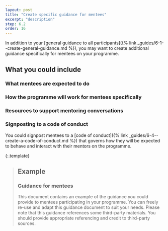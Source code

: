 ```yaml
---
layout: post
title: "Create specific guidance for mentees"
excerpt: "description"
step: 6.2
order: 16
---
```


In addition to your [general guidance to all participants]({% link _guides/6-1--create-general-guidance.md %}), you may want to create additional guidance specifically for mentees on your programme. 

## What you could include

### What mentees are expected to do

### How the programme will work for mentees specifically

### Resources to support mentoring conversations

### Signposting to a code of conduct

You could signpost mentees to a [code of conduct]({% link _guides/6-4--create-a-code-of-conduct.md %}) that governs how they will be expected to behave and interact with their mentors on the programme.

{:.template}
> ## Example
> ### Guidance for mentees
> 
> This document contains an example of the guidance you could provide to mentees participating in your programme. You can freely re-use and adapt this guidance document to suit your needs. Please note that this guidance references some third-party materials. You should provide appropriate referencing and credit to third-party sources.